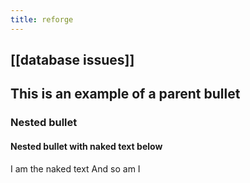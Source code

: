 ```yaml
---
title: reforge
---
```


## [[database issues]]
## This is an example of a parent bullet
### Nested bullet
#### Nested bullet with naked text below
I am the naked text
And so am I
